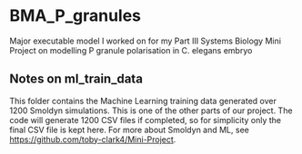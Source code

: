 # BMA_P_granules
Major executable model I worked on for my Part III Systems Biology Mini Project on modelling P granule polarisation in C. elegans embryo 

## Notes on ml_train_data
This folder contains the Machine Learning training data generated over 1200 Smoldyn simulations. This is one of the other parts of our project. The code will generate 1200 CSV files if completed, so for simplicity only the final CSV file is kept here. For more about Smoldyn and ML, see https://github.com/toby-clark4/Mini-Project.
